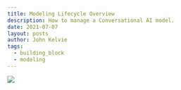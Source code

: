 ```yaml
---
title: Modeling Lifecycle Overview
description: How to manage a Conversational AI model.
date: 2021-07-07
layout: posts
author: John Kelvie
tags:
  - building_block
  - modeling
---
```


<script src="https://cdnjs.cloudflare.com/ajax/libs/imagemapster/1.5.4/jquery.imagemapster.min.js" referrerpolicy="no-referrer"></script>

<img src='/static/img/modeling-lifecycle.png' usemap="#image-map"></img>
<map name="image-map">
    <area target="" alt="" title="" href="/building-blocks/collecting-data" coords="24,362,838,908" shape="rect">
    <area target="" alt="" title="" href="/building-blocks/measuring-accuracy" coords="857,24,1621,514" shape="rect">
    <area target="" alt="" title="" href="/building-blocks/training-models" coords="1674,389,2399,919" shape="rect">
    <area target="" alt="" title="" href="/building-blocks/monitoring-interactions" coords="901,811,1564,1250" shape="rect">
</map>

<script>

$('img[usemap]').mapster({
  clickNavigate: true,
	fillColor: 'eaebea',
});
</script>